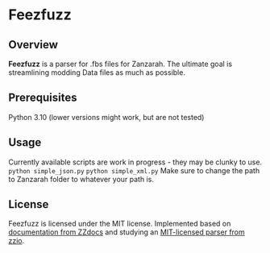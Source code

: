 # Feezfuzz

## Overview

**Feezfuzz** is a parser for .fbs files for Zanzarah. The ultimate goal is streamlining modding Data files as much as possible.

## Prerequisites

Python 3.10 (lower versions might work, but are not tested)

## Usage

Currently available scripts are work in progress - they may be clunky to use.
`python simple_json.py`
`python simple_xml.py`
Make sure to change the path to Zanzarah folder to whatever your path is.

## License

Feezfuzz is licensed under the MIT license.
Implemented based on [documentation from ZZdocs](https://github.com/helco/zzdocs/) and studying an [MIT-licensed parser from zzio](https://github.com/helco/zzio).
